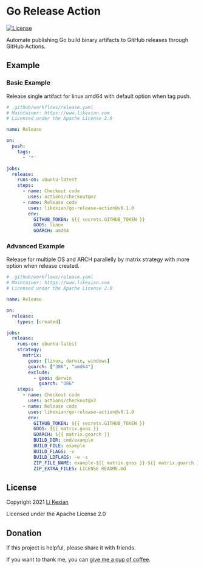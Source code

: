 # Go Release Action

[![License](https://img.shields.io/badge/license-Apache%202.0-blue.svg)](LICENSE)

Automate publishing Go build binary artifacts to GitHub releases through GitHub Actions.

## Example

### Basic Example

Release single artifact for linux amd64 with default option when tag push.

```yaml
# .github/workflows/release.yaml
# Maintainer: https://www.likexian.com
# Licensed under the Apache License 2.0

name: Release

on:
  push:
    tags:
      - '*'

jobs:
  release:
    runs-on: ubuntu-latest
    steps:
      - name: Checkout code
        uses: actions/checkout@v2
      - name: Release code
        uses: likexian/go-release-action@v0.1.0
        env:
          GITHUB_TOKEN: ${{ secrets.GITHUB_TOKEN }}
          GOOS: linux
          GOARCH: amd64
```

### Advanced Example

Release for multiple OS and ARCH parallelly by matrix strategy with more option when release created.

```yaml
# .github/workflows/release.yaml
# Maintainer: https://www.likexian.com
# Licensed under the Apache License 2.0

name: Release

on:
  release:
    types: [created]

jobs:
  release:
    runs-on: ubuntu-latest
    strategy:
      matrix:
        goos: [linux, darwin, windows]
        goarch: ["386", "amd64"]
        exclude:
          - goos: darwin
            goarch: "386"
    steps:
      - name: Checkout code
        uses: actions/checkout@v2
      - name: Release code
        uses: likexian/go-release-action@v0.1.0
        env:
          GITHUB_TOKEN: ${{ secrets.GITHUB_TOKEN }}
          GOOS: ${{ matrix.goos }}
          GOARCH: ${{ matrix.goarch }}
          BUILD_DIR: cmd/example
          BUILD_FILE: example
          BUILD_FLAGS: -v
          BUILD_LDFLAGS: -w -s
          ZIP_FILE_NAME: example-${{ matrix.goos }}-${{ matrix.goarch }}
          ZIP_EXTRA_FILES: LICENSE README.md
```

## License

Copyright 2021 [Li Kexian](https://www.likexian.com/)

Licensed under the Apache License 2.0

## Donation

If this project is helpful, please share it with friends.

If you want to thank me, you can [give me a cup of coffee](https://www.likexian.com/donate/).
